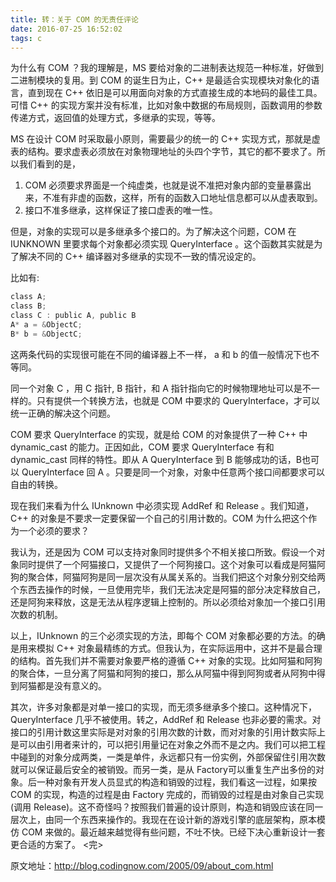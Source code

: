 ```yaml
---
title: 转：关于 COM 的无责任评论
date: 2016-07-25 16:52:02
tags: c
---
```

为什么有 COM ？我的理解是，MS 要给对象的二进制表达规范一种标准，好做到二进制模块的复用。<!-- more -->到 COM 的诞生日为止，C++ 是最适合实现模块对象化的语言，直到现在 C++ 依旧是可以用面向对象的方式直接生成的本地码的最佳工具。可惜 C++ 的实现方案并没有标准，比如对象中数据的布局规则，函数调用的参数传递方式，返回值的处理方式，多继承的实现，等等。

MS 在设计 COM 时采取最小原则，需要最少的统一的 C++ 实现方式，那就是虚表的结构。要求虚表必须放在对象物理地址的头四个字节，其它的都不要求了。所以我们看到的是，

1. COM 必须要求界面是一个纯虚类，也就是说不准把对象内部的变量暴露出来，不准有非虚的函数，这样，所有的函数入口地址信息都可以从虚表取到。
2. 接口不准多继承，这样保证了接口虚表的唯一性。

但是，对象的实现可以是多继承多个接口的。为了解决这个问题，COM 在 IUNKNOWN 里要求每个对象都必须实现 QueryInterface 。这个函数其实就是为了解决不同的 C++ 编译器对多继承的实现不一致的情况设定的。

比如有:
```c
class A; 
class B;
class C : public A, public B
A* a = &ObjectC;
B* b = &ObjectC;
```
这两条代码的实现很可能在不同的编译器上不一样， a 和 b 的值一般情况下也不等同。

同一个对象 C ，用 C 指针, B 指针，和 A 指针指向它的时候物理地址可以是不一样的。只有提供一个转换方法，也就是 COM 中要求的 QueryInterface，才可以统一正确的解决这个问题。

COM 要求 QueryInterface 的实现，就是给 COM 的对象提供了一种 C++ 中 dynamic_cast 的能力。正因如此，COM 要求 QueryInterface 有和dynamic_cast 同样的特性。即从 A QueryInterface 到 B 能够成功的话，B也可以 QueryInterface 回 A 。只要是同一个对象，对象中任意两个接口间都要求可以自由的转换。

现在我们来看为什么 IUnknown 中必须实现 AddRef 和 Release 。我们知道，C++ 的对象是不要求一定要保留一个自己的引用计数的。COM 为什么把这个作为一个必须的要求？

我认为，还是因为 COM 可以支持对象同时提供多个不相关接口所致。假设一个对象同时提供了一个阿猫接口，又提供了一个阿狗接口。这个对象可以看成是阿猫阿狗的聚合体，阿猫阿狗是同一层次没有从属关系的。当我们把这个对象分别交给两个东西去操作的时候，一旦使用完毕，我们无法决定是阿猫的部分决定释放自己，还是阿狗来释放，这是无法从程序逻辑上控制的。所以必须给对象加一个接口引用次数的机制。

以上，IUnknown 的三个必须实现的方法，即每个 COM 对象都必要的方法。的确是用来模拟 C++ 对象最精练的方式。但我认为，在实际运用中，这并不是最合理的结构。首先我们并不需要对象要严格的遵循 C++ 对象的实现。比如阿猫和阿狗的聚合体，一旦分离了阿猫和阿狗的接口，那么从阿猫中得到阿狗或者从阿狗中得到阿猫都是没有意义的。

其次，许多对象都是对单一接口的实现，而无须多继承多个接口。这种情况下，QueryInterface 几乎不被使用。转之，AddRef 和 Release 也非必要的需求。对接口的引用计数这里实际是对对象的引用次数的计数，而对对象的引用计数实际上是可以由引用者来计的，可以把引用量记在对象之外而不是之内。我们可以把工程中碰到的对象分成两类，一类是单件，永远都只有一份实例，外部保留住引用次数就可以保证最后安全的被销毁。而另一类，是从 Factory可以重复生产出多份的对象。后一种对象有开发人员显式的构造和销毁的过程，我们看这一过程，如果按 COM 的实现，构造的过程是由 Factory 完成的，而销毁的过程是由对象自己实现(调用 Release)。这不奇怪吗？按照我们普遍的设计原则，构造和销毁应该在同一层次上，由同一个东西来操作的。我现在在设计新的游戏引擎的底层架构，原本模仿 COM 来做的。最近越来越觉得有些问题，不吐不快。已经下决心重新设计一套更合适的方案了。
<完>

原文地址：http://blog.codingnow.com/2005/09/about_com.html